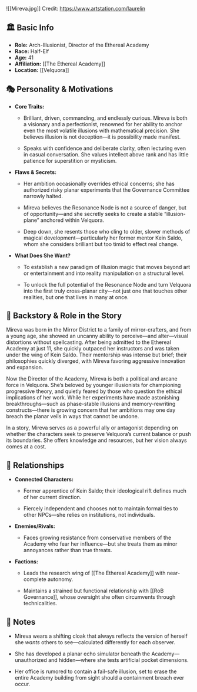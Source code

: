 ![[Mireva.jpg]]
Credit:  https://www.artstation.com/laurelin
## 🏛️ Basic Info

- **Role:** Arch-Illusionist, Director of the Ethereal Academy
- **Race:** Half-Elf
- **Age:** 41
- **Affiliation:** [[The Ethereal Academy]]
- **Location:** [[Velquora]]

## 🎭 Personality & Motivations

- **Core Traits:**
    
    - Brilliant, driven, commanding, and endlessly curious. Mireva is both a visionary and a perfectionist, renowned for her ability to anchor even the most volatile illusions with mathematical precision. She believes illusion is not deception—it is possibility made manifest.
        
    - Speaks with confidence and deliberate clarity, often lecturing even in casual conversation. She values intellect above rank and has little patience for superstition or mysticism.
        
- **Flaws & Secrets:**
    
    - Her ambition occasionally overrides ethical concerns; she has authorized risky planar experiments that the Governance Committee narrowly halted.
        
    - Mireva believes the Resonance Node is not a source of danger, but of opportunity—and she secretly seeks to create a stable “illusion-plane” anchored within Velquora.
        
    - Deep down, she resents those who cling to older, slower methods of magical development—particularly her former mentor Kein Saldo, whom she considers brilliant but too timid to effect real change.
        
- **What Does She Want?**
    
    - To establish a new paradigm of illusion magic that moves beyond art or entertainment and into reality manipulation on a structural level.
        
    - To unlock the full potential of the Resonance Node and turn Velquora into the first truly cross-planar city—not just one that touches other realities, but one that lives in many at once.
        

## 📖 Backstory & Role in the Story

Mireva was born in the Mirror District to a family of mirror-crafters, and from a young age, she showed an uncanny ability to perceive—and alter—visual distortions without spellcasting. After being admitted to the Ethereal Academy at just 11, she quickly outpaced her instructors and was taken under the wing of Kein Saldo. Their mentorship was intense but brief; their philosophies quickly diverged, with Mireva favoring aggressive innovation and expansion.

Now the Director of the Academy, Mireva is both a political and arcane force in Velquora. She’s beloved by younger illusionists for championing progressive theory, and quietly feared by those who question the ethical implications of her work. While her experiments have made astonishing breakthroughs—such as phase-stable illusions and memory-rewriting constructs—there is growing concern that her ambitions may one day breach the planar veils in ways that cannot be undone.

In a story, Mireva serves as a powerful ally or antagonist depending on whether the characters seek to preserve Velquora’s current balance or push its boundaries. She offers knowledge and resources, but her vision always comes at a cost.

## 🔗 Relationships

- **Connected Characters:**
    
    - Former apprentice of Kein Saldo; their ideological rift defines much of her current direction.
        
    - Fiercely independent and chooses not to maintain formal ties to other NPCs—she relies on institutions, not individuals.
        
- **Enemies/Rivals:**
    
    - Faces growing resistance from conservative members of the Academy who fear her influence—but she treats them as minor annoyances rather than true threats.
        
- **Factions:**
    
    - Leads the research wing of [[The Ethereal Academy]] with near-complete autonomy.
        
    - Maintains a strained but functional relationship with [[RoB Governance]], whose oversight she often circumvents through technicalities.
        

## 📝 Notes

- Mireva wears a shifting cloak that always reflects the version of herself she _wants_ others to see—calculated differently for each observer.
    
- She has developed a planar echo simulator beneath the Academy—unauthorized and hidden—where she tests artificial pocket dimensions.
    
- Her office is rumored to contain a fail-safe illusion, set to erase the entire Academy building from sight should a containment breach ever occur.